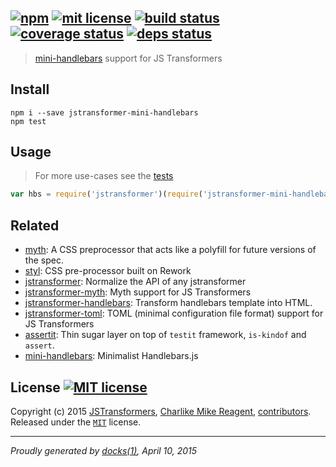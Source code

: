 ## [![npm][npmjs-img]][npmjs-url] [![mit license][license-img]][license-url] [![build status][travis-img]][travis-url] [![coverage status][coveralls-img]][coveralls-url] [![deps status][daviddm-img]][daviddm-url]

> [mini-handlebars](https://github.com/mikesmullin/mini-handlebars) support for JS Transformers

## Install
```
npm i --save jstransformer-mini-handlebars
npm test
```


## Usage
> For more use-cases see the [tests](./test/index.js)

```js
var hbs = require('jstransformer')(require('jstransformer-mini-handlebars'));
```


## Related
- [myth](https://github.com/segmentio/myth): A CSS preprocessor that acts like a polyfill for future versions of the spec.
- [styl](https://github.com/tj/styl): CSS pre-processor built on Rework
- [jstransformer](https://github.com/jstransformers/jstransformer): Normalize the API of any jstransformer
- [jstransformer-myth](https://github.com/jstransformers/jstransformer-myth): Myth support for JS Transformers
- [jstransformer-handlebars](https://github.com/jstransformers/jstransformer-handlebars): Transform handlebars template into HTML.
- [jstransformer-toml](https://github.com/jstransformers/jstransformer-toml): TOML (minimal configuration file format) support for JS Transformers
- [assertit](https://github.com/tunnckoCore/assertit): Thin sugar layer on top of `testit` framework, `is-kindof` and `assert`.
- [mini-handlebars](https://github.com/mikesmullin/mini-handlebars): Minimalist Handlebars.js


## License [![MIT license][license-img]][license-url]
Copyright (c) 2015 [JSTransformers][jstransformers-url], [Charlike Mike Reagent][contrib-more], [contributors][contrib-graf].  
Released under the [`MIT`][license-url] license.


[jstransformers-url]: https://github.com/jstransformers

[npmjs-url]: http://npm.im/jstransformer-mini-handlebars
[npmjs-img]: https://img.shields.io/npm/v/jstransformer-mini-handlebars.svg?style=flat&label=jstransformer-mini-handlebars

[coveralls-url]: https://coveralls.io/r/jstransformers/jstransformer-mini-handlebars?branch=master
[coveralls-img]: https://img.shields.io/coveralls/jstransformers/jstransformer-mini-handlebars.svg?style=flat

[license-url]: https://github.com/jstransformers/jstransformer-mini-handlebars/blob/master/LICENSE.md
[license-img]: https://img.shields.io/badge/license-MIT-blue.svg?style=flat

[travis-url]: https://travis-ci.org/jstransformers/jstransformer-mini-handlebars
[travis-img]: https://img.shields.io/travis/jstransformers/jstransformer-mini-handlebars.svg?style=flat

[daviddm-url]: https://david-dm.org/jstransformers/jstransformer-mini-handlebars
[daviddm-img]: https://img.shields.io/david/jstransformers/jstransformer-mini-handlebars.svg?style=flat

[author-gratipay]: https://gratipay.com/tunnckoCore
[author-twitter]: https://twitter.com/tunnckoCore
[author-github]: https://github.com/tunnckoCore
[author-npmjs]: https://npmjs.org/~tunnckocore

[contrib-more]: http://j.mp/1stW47C
[contrib-graf]: https://github.com/jstransformers/jstransformer-mini-handlebars/graphs/contributors

***

_Proudly generated by [docks(1)](https://github.com/tunnckoCore), April 10, 2015_